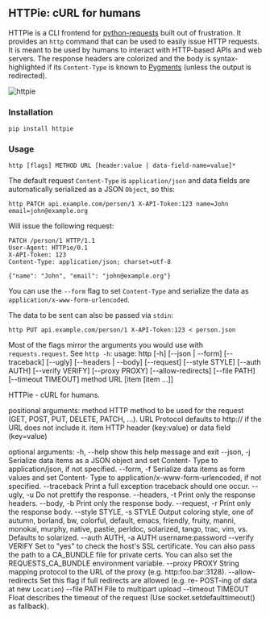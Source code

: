 ## HTTPie: cURL for humans

HTTPie is a CLI frontend for [python-requests](http://python-requests.org) built out of frustration. It provides an `http` command that can be used to easily issue HTTP requests. It is meant to be used by humans to interact with HTTP-based APIs and web servers. The response headers are colorized and the body is syntax-highlighted if its `Content-Type` is known to [Pygments](http://pygments.org/) (unless the output is redirected).

![httpie](https://github.com/jkbr/httpie/raw/master/httpie.png)


### Installation

    pip install httpie


### Usage

    http [flags] METHOD URL [header:value | data-field-name=value]*

The default request `Content-Type` is `application/json` and data fields are automatically serialized as a JSON `Object`, so this:

    http PATCH api.example.com/person/1 X-API-Token:123 name=John email=john@example.org

Will issue the following request:

    PATCH /person/1 HTTP/1.1
    User-Agent: HTTPie/0.1
    X-API-Token: 123
    Content-Type: application/json; charset=utf-8

    {"name": "John", "email": "john@example.org"}

You can use the `--form` flag to set `Content-Type` and serialize the data as `application/x-www-form-urlencoded`.

The data to be sent can also be passed via `stdin`:

    http PUT api.example.com/person/1 X-API-Token:123 < person.json

Most of the flags mirror the arguments you would use with `requests.request`. See `http -h`:
usage: http [-h] [--json | --form] [--traceback] [--ugly] [--headers | --body]
            [--request] [--style STYLE] [--auth AUTH] [--verify VERIFY]
            [--proxy PROXY] [--allow-redirects] [--file PATH]
            [--timeout TIMEOUT]
            method URL [item [item ...]]

HTTPie - cURL for humans.

positional arguments:
  method                HTTP method to be used for the request (GET, POST,
                        PUT, DELETE, PATCH, ...).
  URL                   Protocol defaults to http:// if the URL does not
                        include it.
  item                  HTTP header (key:value) or data field (key=value)

optional arguments:
  -h, --help            show this help message and exit
  --json, -j            Serialize data items as a JSON object and set Content-
                        Type to application/json, if not specified.
  --form, -f            Serialize data items as form values and set Content-
                        Type to application/x-www-form-urlencoded, if not
                        specified.
  --traceback           Print a full exception traceback should one occur.
  --ugly, -u            Do not prettify the response.
  --headers, -t         Print only the response headers.
  --body, -b            Print only the response body.
  --request, -r         Print only the response body.
  --style STYLE, -s STYLE
                        Output coloring style, one of autumn, borland, bw,
                        colorful, default, emacs, friendly, fruity, manni,
                        monokai, murphy, native, pastie, perldoc, solarized,
                        tango, trac, vim, vs. Defaults to solarized.
  --auth AUTH, -a AUTH  username:password
  --verify VERIFY       Set to "yes" to check the host's SSL certificate. You
                        can also pass the path to a CA_BUNDLE file for private
                        certs. You can also set the REQUESTS_CA_BUNDLE
                        environment variable.
  --proxy PROXY         String mapping protocol to the URL of the proxy (e.g.
                        http:foo.bar:3128).
  --allow-redirects     Set this flag if full redirects are allowed (e.g. re-
                        POST-ing of data at new ``Location``)
  --file PATH           File to multipart upload
  --timeout TIMEOUT     Float describes the timeout of the request (Use
                        socket.setdefaulttimeout() as fallback).
